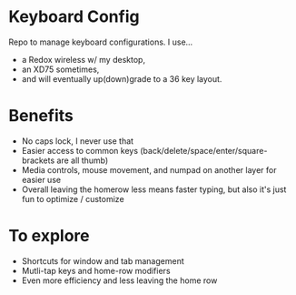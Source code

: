 # Keyboard Config
Repo to manage keyboard configurations. I use...
* a Redox wireless w/ my desktop,
* an XD75 sometimes,
* and will eventually up(down)grade to a 36 key layout.

# Benefits
* No caps lock, I never use that
* Easier access to common keys (back/delete/space/enter/square-brackets are all thumb)
* Media controls, mouse movement, and numpad on another layer for easier use
* Overall leaving the homerow less means faster typing, but also it's just fun to optimize / customize

# To explore
* Shortcuts for window and tab management
* Mutli-tap keys and home-row modifiers
* Even more efficiency and less leaving the home row
